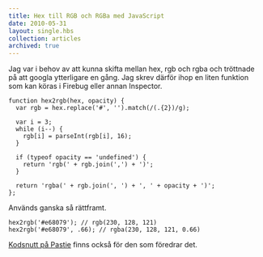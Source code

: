 ```yaml
---
title: Hex till RGB och RGBa med JavaScript
date: 2010-05-31
layout: single.hbs
collection: articles
archived: true
---
```

Jag var i behov av att kunna skifta mellan hex, rgb och rgba och
tröttnade på att googla ytterligare en gång. Jag skrev därför ihop en
liten funktion som kan köras i Firebug eller annan Inspector.

    function hex2rgb(hex, opacity) {
      var rgb = hex.replace('#', '').match(/(.{2})/g);

      var i = 3;
      while (i--) {
        rgb[i] = parseInt(rgb[i], 16);
      }

      if (typeof opacity == 'undefined') {
        return 'rgb(' + rgb.join(',') + ')';
      }

      return 'rgba(' + rgb.join(', ') + ', ' + opacity + ')';
    };

Används ganska så rättframt.

    hex2rgb('#e68079'); // rgb(230, 128, 121)
    hex2rgb('#e68079', .66); // rgba(230, 128, 121, 0.66)

[Kodsnutt på
Pastie](http://pastie.textmate.org/private/zzdtftq29p0nk5mo2xqp1w) finns
också för den som föredrar det.